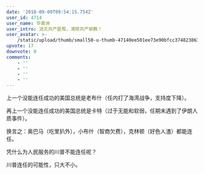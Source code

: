 ```yaml
---
date: '2018-09-09T09:54:15.754Z'
user_id: 4714
user_name: 华青洲
user_intro: 消灭共产匪帮，清除共产邪教！
user_avatar: >-
    /static/upload/thumb/small50-u-thumb-47140ee501ee73e90bfcc3748238635c36f52b9c2a94.png
upvote: 17
downvote: 0
comments:
    - ''
    - ''
    - ''
    - ''
---
```


上一个没能连任成功的美国总统是老布什（任内打了海湾战争，支持度下降）。

再上一个没能连任成功的美国总统是卡特（过于无能和软弱，任期末遇到了伊朗人质事件）。

换言之：奥巴马（吃里扒外），小布什（智商欠费），克林顿（好色人渣）都能连任。

凭什么为人民服务的川普不能连任呢？

川普连任的可能性，只大不小。
